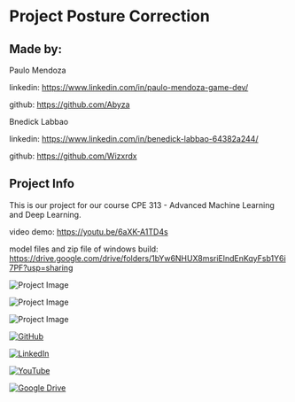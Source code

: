 # Project Posture Correction

## Made by: 

Paulo Mendoza

linkedin: https://www.linkedin.com/in/paulo-mendoza-game-dev/

github: https://github.com/Abyza

Bnedick Labbao

linkedin: https://www.linkedin.com/in/benedick-labbao-64382a244/

github: https://github.com/Wizxrdx

## Project Info

This is our project for our course CPE 313 - Advanced Machine Learning and Deep Learning.

video demo: https://youtu.be/6aXK-A1TD4s

model files and zip file of windows build: https://drive.google.com/drive/folders/1bYw6NHUX8msriElndEnKqyFsb1Y6i7PF?usp=sharing



![Project Image](https://github.com/Abyza/Project_Exercise_Posture_Correction/blob/main/Research_Paper/Image_Results/output_application.png)


![Project Image](https://github.com/Abyza/Project_Exercise_Posture_Correction/blob/main/Research_Paper/Image_Results/output_cmap.png)

![Project Image](https://github.com/Abyza/Project_Exercise_Posture_Correction/blob/main/Research_Paper/Image_Results/output_points_lines.jpg)



[![GitHub](https://img.shields.io/badge/GitHub-Profile-blue?style=flat-square&logo=github)]([https://github.com/your-username](https://github.com/Abyza))

[![LinkedIn](https://img.shields.io/badge/LinkedIn-Profile-blue?style=flat-square&logo=linkedin)]([https://www.linkedin.com/in/your-username](https://www.linkedin.com/in/paulo-mendoza-game-dev/))

[![YouTube](https://img.shields.io/badge/YouTube-Channel-red?style=flat-square&logo=youtube)](https://www.youtube.com/channel/your-channel-id)

[![Google Drive](https://img.shields.io/badge/Google%20Drive-Folder-brightgreen?style=flat-square&logo=google-drive)](https://drive.google.com/drive/folders/1bYw6NHUX8msriElndEnKqyFsb1Y6i7PF?usp=sharing)

